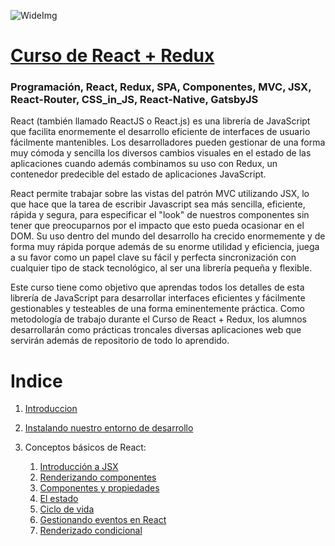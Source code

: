 
![WideImg](http://fictizia.com/img/github/Fictizia-plan-estudios-github.jpg)

# [Curso de React + Redux](https://fictizia.com/formacion/curso-react-js-redux)
### Programación, React, Redux, SPA, Componentes, MVC, JSX, React-Router, CSS_in_JS, React-Native, GatsbyJS

React (también llamado ReactJS o React.js) es una librería de JavaScript que facilita enormemente el desarrollo eficiente de interfaces de usuario fácilmente mantenibles. Los desarrolladores pueden gestionar de una forma muy cómoda y sencilla los diversos cambios visuales en el estado de las aplicaciones cuando además combinamos su uso con Redux, un contenedor predecible del estado de aplicaciones JavaScript.

React permite trabajar sobre las vistas del patrón MVC utilizando JSX, lo que hace que la tarea de escribir Javascript sea más sencilla, eficiente, rápida y segura, para especificar el "look" de nuestros componentes sin tener que preocuparnos por el impacto que esto pueda ocasionar en el DOM. Su uso dentro del mundo del desarrollo ha crecido enormemente y de forma muy rápida porque además de su enorme utilidad y eficiencia, juega a su favor como un papel clave su fácil y perfecta sincronización con cualquier tipo de stack tecnológico, al ser una librería pequeña y flexible.

Este curso tiene como objetivo que aprendas todos los detalles de esta librería de JavaScript para desarrollar interfaces eficientes y fácilmente gestionables y testeables de una forma eminentemente práctica. Como metodología de trabajo durante el Curso de React + Redux, los alumnos desarrollarán como prácticas troncales diversas aplicaciones web que servirán además de repositorio de todo lo aprendido.

# Indice

1. [Introduccion](./introduccion.md)

2. [Instalando nuestro entorno de desarrollo](./environment.md)
3. Conceptos básicos de React:
    1. [Introducción a JSX](./modulo1/jsx.md)
    2. [Renderizando componentes](./modulo1/render.md)
    3. [Componentes y propiedades](./modulo1/props.md)
    4. [El estado](./modulo1/state.md)
    5. [Ciclo de vida](./modulo1/lifecycle.md)
    6. [Gestionando eventos en React](./modulo1/events.md)
    7. [Renderizado condicional](./modulo1/conditionalRender.md)